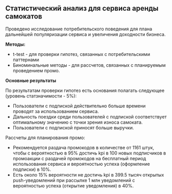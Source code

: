 ## Статистический анализ для сервиса аренды самокатов

Проведено исследование потребительского поведения для плана дальнейшей популяризации сервиса и увеличения доходности бизнеса.

**Методы:**
- t-test - для проверки гипотез, связанных с потребительскими паттернами
- Биноминальные методы - для рассчетов, связанных с планируемым проведением промо.
  

**Основные результаты**
 
По результатам проверки гипотез есть основания полагать следующее (уровень статзначимости - 5%):
- Пользователи с подпиской действительно больше времени проводят за использованием сервиса.
- Дальность поездки среди пользователей с подпиской соответствует оптимальному значению с точки зрения износа самоката.
- Пользователи с подпиской приносят больше выручки.

Рассчеты для планирования промо:
   - Рекомендуется раздача промокодов в количестве от 1161 штук, чтобы с вероятностью в 95% достичь kpi в 100 новых подписчиков в промоакции с раздачей промокодов на бесплатный период использования сервиса и вероятностью успеха (оформление подписки) в 10%.
   - Есть около 15% вероятности не достичь kpi в 399.5 тысяч открытых push-уведомлений при рассылке 1 млн уведомлений с вероятностью успеха (открытие уведомления) в 40%. 
